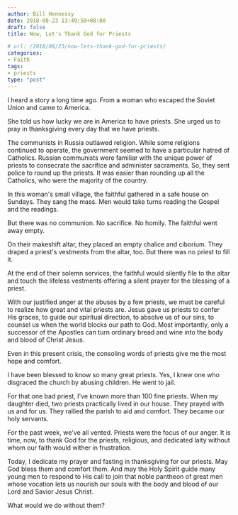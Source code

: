 ```yaml
---
author: Bill Hennessy
date: 2018-08-23 13:49:50+00:00
draft: false
title: Now, Let's Thank God for Priests

# url: /2018/08/23/now-lets-thank-god-for-priests/
categories:
- Faith
tags:
- priests
type: "post"
---
```


I heard a story a long time ago. From a woman who escaped the Soviet Union and came to America.

She told us how lucky we are in America to have priests. She urged us to pray in thanksgiving every day that we have priests.

The communists in Russia outlawed religion. While some religions continued to operate, the government seemed to have a particular hatred of Catholics. Russian communists were familiar with the unique power of priests to consecrate the sacrifice and administer sacraments. So, they sent police to round up the priests. It was easier than rounding up all the Catholics, who were the majority of the country.

In this woman's small village, the faithful gathered in a safe house on Sundays. They sang the mass. Men would take turns reading the Gospel and the readings.

But there was no communion. No sacrifice. No homily. The faithful went away empty.

On their makeshift altar, they placed an empty chalice and ciborium. They draped a priest's vestments from the altar, too. But there was no priest to fill it.

At the end of their solemn services, the faithful would silently file to the altar and touch the lifeless vestments offering a silent prayer for the blessing of a priest.

With our justified anger at the abuses by a few priests, we must be careful to realize how great and vital priests are. Jesus gave us priests to confer His graces, to guide our spiritual direction, to absolve us of our sins, to counsel us when the world blocks our path to God. Most importantly, only a successor of the Apostles can turn ordinary bread and wine into the body and blood of Christ Jesus.

Even in this present crisis, the consoling words of priests give me the most hope and comfort.

I have been blessed to know so many great priests. Yes, I knew one who disgraced the church by abusing children. He went to jail.

For that one bad priest, I've known more than 100 fine priests. When my daughter died, two priests practically lived in our house. They prayed with us and for us. They rallied the parish to aid and comfort. They became our holy servants.

For the past week, we've all vented. Priests were the focus of our anger. It is time, now, to thank God for the priests, religious, and dedicated laity without whom our faith would wither in frustration.

Today, I dedicate my prayer and fasting in thanksgiving for our priests. May God bless them and comfort them. And may the Holy Spirit guide many young men to respond to His call to join that noble pantheon of great men whose vocation lets us nourish our souls with the body and blood of our Lord and Savior Jesus Christ.

What would we do without them?
